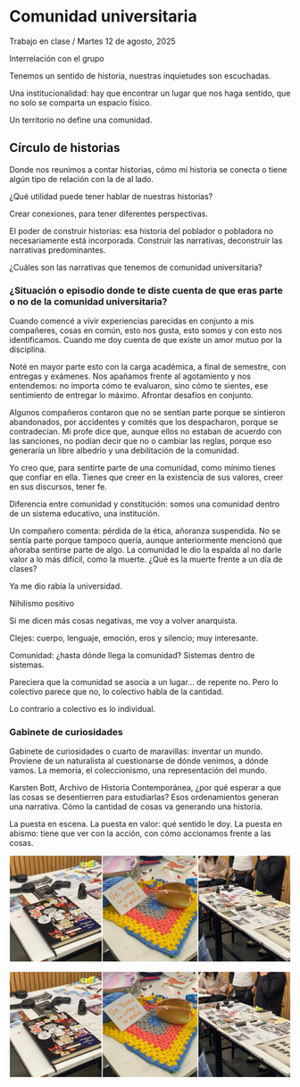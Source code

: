 # Comunidad universitaria

Trabajo en clase / Martes 12 de agosto, 2025

Interrelación con el grupo

Tenemos un sentido de historia, nuestras inquietudes son escuchadas.

Una institucionalidad: hay que encontrar un lugar que nos haga sentido, que no solo se comparta un espacio físico.

Un territorio no define una comunidad.

## Círculo de historias

Donde nos reunimos a contar historias, cómo mi historia se conecta o tiene algún tipo de relación con la de al lado.

¿Qué utilidad puede tener hablar de nuestras historias?

Crear conexiones, para tener diferentes perspectivas.

El poder de construir historias: esa historia del poblador o pobladora no necesariamente está incorporada. Construir las narrativas, deconstruir las narrativas predominantes.

¿Cuáles son las narrativas que tenemos de comunidad universitaria?

### ¿Situación o episodio donde te diste cuenta de que eras parte o no de la comunidad universitaria?

Cuando comencé a vivir experiencias parecidas en conjunto a mis compañeres, cosas en común, esto nos gusta, esto somos y con esto nos identificamos. Cuando me doy cuenta de que existe un amor mutuo por la disciplina.

Noté en mayor parte esto con la carga académica, a final de semestre, con entregas y exámenes. Nos apañamos frente al agotamiento y nos entendemos: no importa cómo te evaluaron, sino cómo te sientes, ese sentimiento de entregar lo máximo. Afrontar desafíos en conjunto.

Algunos compañeros contaron que no se sentían parte porque se sintieron abandonados, por accidentes y comités que los despacharon, porque se contradecían. Mi profe dice que, aunque ellos no estaban de acuerdo con las sanciones, no podían decir que no o cambiar las reglas, porque eso generaría un libre albedrío y una debilitación de la comunidad.

Yo creo que, para sentirte parte de una comunidad, como mínimo tienes que confiar en ella. Tienes que creer en la existencia de sus valores, creer en sus discursos, tener fe.

Diferencia entre comunidad y constitución: somos una comunidad dentro de un sistema educativo, una institución.

Un compañero comenta: pérdida de la ética, añoranza suspendida. No se sentía parte porque tampoco quería, aunque anteriormente mencionó que añoraba sentirse parte de algo. La comunidad le dio la espalda al no darle valor a lo más difícil, como la muerte. ¿Qué es la muerte frente a un día de clases? 

Ya me dio rabia la universidad.

Nihilismo positivo

Si me dicen más cosas negativas, me voy a volver anarquista.

Clejes: cuerpo, lenguaje, emoción, eros y silencio; muy interesante.

Comunidad: ¿hasta dónde llega la comunidad? Sistemas dentro de sistemas.

Pareciera que la comunidad se asocia a un lugar... de repente no. Pero lo colectivo parece que no, lo colectivo habla de la cantidad.

Lo contrario a colectivo es lo individual.

### Gabinete de curiosidades

Gabinete de curiosidades o cuarto de maravillas: inventar un mundo. Proviene de un naturalista al cuestionarse de dónde venimos, a dónde vamos. La memoria, el coleccionismo, una representación del mundo.

Karsten Bott, Archivo de Historia Contemporánea, ¿por qué esperar a que las cosas se desentierren para estudiarlas? Esos ordenamientos generan una narrativa. Cómo la cantidad de cosas va generando una historia.

La puesta en escena.
La puesta en valor: qué sentido le doy.
La puesta en abismo: tiene que ver con la acción, con cómo accionamos frente a las cosas.

![foto](recursos/tei-gabinete02.jpeg)

![foto](recursos/tei-gabinete02.jpeg)
